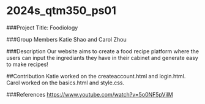 # 2024s_qtm350_ps01

###Project Title: Foodiology

###Group Members
Katie Shao and Carol Zhou

###Description
Our website aims to create a food recipe platform where the users can input the ingrediants they have in their cabinet and generate easy to make recipes!

##Contribution
Katie worked on the createaccount.html and login.html. Carol worked on the 
basics.html and style.css.

###References 
https://www.youtube.com/watch?v=5o0NF5pVilM
